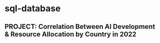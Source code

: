 # sql-database

## PROJECT: Correlation Between AI Development & Resource Allocation by Country in 2022

